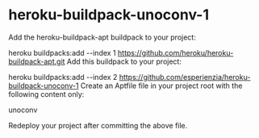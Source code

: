 # heroku-buildpack-unoconv-1

Add the heroku-buildpack-apt buildpack to your project:

heroku buildpacks:add --index 1 https://github.com/heroku/heroku-buildpack-apt.git
Add this buildpack to your project:

heroku buildpacks:add --index 2 https://github.com/esperienzia/heroku-buildpack-unoconv-1
Create an Aptfile file in your project root with the following content only:

unoconv

Redeploy your project after committing the above file.
